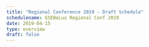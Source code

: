 ```yaml
---
title: "Regional Conference 2019 - Draft Schedule"
schedulename: GSEBeLux Regional Conf 2019
date: 2019-04-15
type: overview
draft: false
---
```

